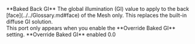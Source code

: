 <tr>
<td>**Baked Back GI**</td>
<td>The global illumination (GI) value to apply to the back [face](../../Glossary.md#face) of the Mesh only. This replaces the built-in diffuse GI solution.<br/>This port only appears when you enable the **Override Baked GI** setting.</td>
<td>**Override Baked GI** enabled</td>
<td>0.0</td>
</tr>
